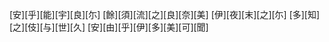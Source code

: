 [安][乎][能][宇][良][尓] [餘][須][流][之][良][奈][美] [伊][夜][末][之][尓] [多][知][之][伎][与][世][久] [安][由][乎][伊][多][美][可][聞]
